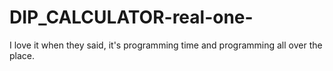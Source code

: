 # DIP_CALCULATOR-real-one-
I love it when they said, it's programming time and programming all over the place.
